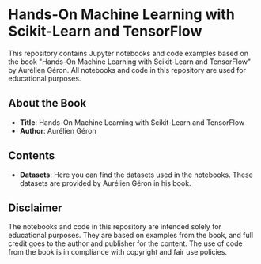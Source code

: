 # Hands-On Machine Learning with Scikit-Learn and TensorFlow

This repository contains Jupyter notebooks and code examples based on the book "Hands-On Machine Learning with Scikit-Learn and TensorFlow" by Aurélien Géron. All notebooks and code in this repository are used for educational purposes.

## About the Book

- **Title**: Hands-On Machine Learning with Scikit-Learn and TensorFlow
- **Author**: Aurélien Géron

## Contents

- **Datasets**: Here you can find the datasets used in the notebooks. These datasets are provided by Aurélien Géron in his book.

## Disclaimer

The notebooks and code in this repository are intended solely for educational purposes. They are based on examples from the book, and full credit goes to the author and publisher for the content. The use of code from the book is in compliance with copyright and fair use policies.
